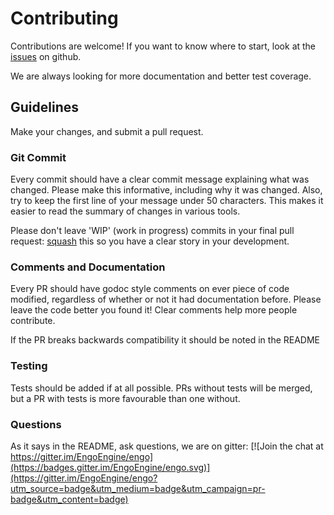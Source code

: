 # Contributing

Contributions are welcome! If you want to know where to start,
look at the [issues](https://github.com/EngoEngine/engo/issues) on github.

We are always looking for more documentation and better test coverage.

## Guidelines

Make your changes, and submit a pull request.

### Git Commit

Every commit should have a clear commit message explaining what was
changed.  Please make this informative, including why it was changed.
Also, try to keep the first line of your message under 50 characters.
This makes it easier to read the summary of changes in various tools.

Please don't leave 'WIP' (work in progress) commits in your final pull
request: [squash](http://gitready.com/advanced/2009/02/10/squashing-commits-with-rebase.html)
this so you have a clear story in your development.

### Comments and Documentation

Every PR should have godoc style comments on ever piece of code modified,
regardless of whether or not it had documentation before.  Please leave
the code better you found it!  Clear comments help more people contribute.

If the PR breaks backwards compatibility it should be noted in the README

### Testing

Tests should be added if at all possible. PRs without tests will be merged, but
a PR with tests is more favourable than one without.

### Questions

As it says in the README, ask questions, we are on gitter:
[![Join the chat at https://gitter.im/EngoEngine/engo](https://badges.gitter.im/EngoEngine/engo.svg)](https://gitter.im/EngoEngine/engo?utm_source=badge&utm_medium=badge&utm_campaign=pr-badge&utm_content=badge)
